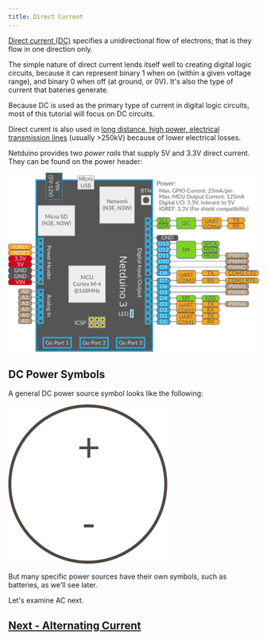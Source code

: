 ```yaml
---
title: Direct Current
---
```


[Direct current (DC)](https://en.wikipedia.org/wiki/Direct_current) specifies a unidirectional flow of electrons; that is they flow in one direction only.

The simple nature of direct current lends itself well to creating digital logic circuits, because it can represent binary 1 when on (within a given voltage range), and binary 0 when off (at ground, or 0V). It's also the type of current that bateries generate.
 
Because DC is used as the primary type of current in digital logic circuits, most of this tutorial will focus on DC circuits.

Direct curent is also used in [long distance, high power, electrical transmission lines](https://en.wikipedia.org/wiki/High-voltage_direct_current) (usually >250kV) because of lower electrical losses.

Netduino provides two _power rails_ that supply 5V and 3.3V direct current. They can be found on the power header:

![](/Common_Files/Netduino3_Pinout.svg)

## DC Power Symbols

A general DC power source symbol looks like the following:

![DC Power Symbol; a Circle with a Plus and Minus Sign](/Common_Files/DC_Power.svg)

But many specific power sources have their own symbols, such as batteries, as we'll see later.

Let's examine AC next.

## [Next - Alternating Current](../Alternating_Current)

<br/>